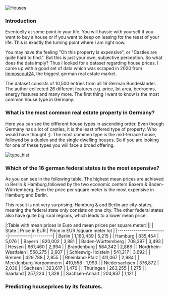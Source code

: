 ![Houses](/udacityhouseprices/docs/assets/houses.jpg)
### Introduction

Eventuelly at some point in your life.  You will hassle with yourself if you want to buy a house or if you want to keep on leasing for the reast of your life. This is exactly the turning point where I am right now.

You may have the feeling "Oh this property is expensive", or "Castles are quite hard to find.". But this is just your own, subjective perception. So what does the data imply?
Thus I looked for a dataset regarding house prices. I came up with a good set of data which was scraped in 2020 from [Immoscout24](https://www.immobilienscout24.de/), the biggest german real estate market.

The dataset consists of 10,500 entries from all 16 German Bundesländer. The author collected 26 different features e.g. price, lot area, bedrooms, energy features and many more. The first thing I want to know is the most common house type in Germany.

### What is the most common real estate property in Germany?

Here you can see the different house types in ascending order. Even though Germany has a lot of castles, it is the least offered type of property. Who would have thought ;). The most commen type is the mid-terrace house, followed by a duplex and the single dwelling houses. So if you are looking for one of these types you will face a broad offering.

![type_hist](/udacityhouseprices/docs/assets/type_hist.png)

### Which of the 16 german federal states is the most expensive?

As you can see in the following table. The highest mean prices are achieved in Berlin & Hamburg,followed by the two economic centers Baxern & Baden-Würrtemberg.
Even the price per square meter is the most expensive in Hamburg and Berlin. 

This result is not very surprising, Hamburg & and Berlin are city-states, meaning the federal state only consists on one city. The other federal states also have quite big rural regions, which leads to a lower mean price.


|:Table with mean prices in Euro and mean prices per square meter:|||
| State                  | Price in EUR     | Price in EUR /square meter lot |
|------------------------|-----------|----------|
|                 Berlin | 1,160,439 |    5,215 |
|                Hamburg |   835,454 |    5,076 |
|                 Bayern |   820,002 |    3,881 |
|      Baden-Württemberg |   708,397 |    3,493 |
|                 Hessen |   667,460 |    2,994 |
|            Brandenburg |   564,342 |    2,886 |
|    Nordrhein-Westfalen |   558,275 |    2,607 |
|     Schleswig-Holstein |   541,217 |    3,692 |
|                 Bremen |   429,788 |    2,855 |
|        Rheinland-Pfalz |   411,067 |    2,984 |
| Mecklenburg-Vorpommern |   410,558 |    1,993 |
|          Niedersachsen |   376,872 |    2,039 |
|                Sachsen |   323,617 |    1,476 |
|              Thüringen |   263,255 |    1,275 |
|               Saarland |   257,224 |    1,328 |
|         Sachsen-Anhalt |   204,837 |    1,121 |


### Predicting houseprices by its features.
